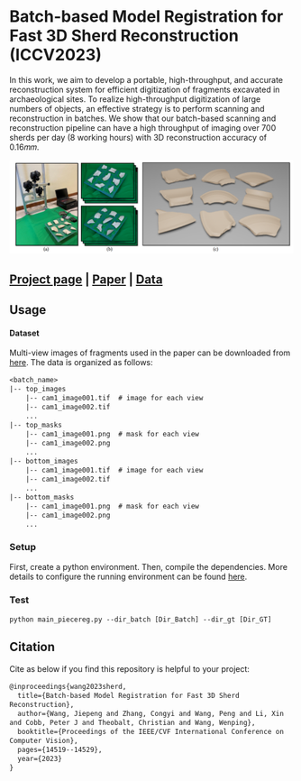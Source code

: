 # Batch-based Model Registration for Fast 3D Sherd Reconstruction (ICCV2023)
In this work, we aim to develop a portable, high-throughput, and accurate reconstruction system for efficient digitization of fragments excavated in archaeological sites. To realize high-throughput digitization of large numbers of objects, an effective strategy is to perform scanning and reconstruction in batches. We show that our batch-based scanning and reconstruction pipeline can have a high throughput of imaging over 700 sherds per day (8 working hours) with 3D reconstruction accuracy of 0.16𝑚𝑚.


![](./conf/teaser.png)

## [Project page](https://jiepengwang.github.io/FIRES/) |  [Paper](https://arxiv.org/abs/2211.06897) | [Data](https://connecthkuhk-my.sharepoint.com/:f:/g/personal/jiepeng_connect_hku_hk/Ejt8VJGsGVxIglpiLvW5Kr0BzC3SLCnWrbDn-CRAKBXplw?e=PneWj7)


## Usage

#### Dataset
Multi-view images of fragments used in the paper can be downloaded from [here](https://connecthkuhk-my.sharepoint.com/:f:/g/personal/jiepeng_connect_hku_hk/Ejt8VJGsGVxIglpiLvW5Kr0BzC3SLCnWrbDn-CRAKBXplw?e=PneWj7).
The data is organized as follows:
```
<batch_name>
|-- top_images
    |-- cam1_image001.tif  # image for each view
    |-- cam1_image002.tif
    ...
|-- top_masks
    |-- cam1_image001.png  # mask for each view
    |-- cam1_image002.png
    ...
|-- bottom_images
    |-- cam1_image001.tif  # image for each view
    |-- cam1_image002.tif
    ...
|-- bottom_masks
    |-- cam1_image001.png  # mask for each view
    |-- cam1_image002.png
    ...
```


### Setup
First, create a python environment. Then, compile the dependencies. More details to configure the running environment can be found [here](https://github.com/jiepengwang/FIRES/blob/main/conf/README.md).


### Test
```
python main_piecereg.py --dir_batch [Dir_Batch] --dir_gt [Dir_GT]
```


## Citation

Cite as below if you find this repository is helpful to your project:

```
@inproceedings{wang2023sherd,
  title={Batch-based Model Registration for Fast 3D Sherd Reconstruction},
  author={Wang, Jiepeng and Zhang, Congyi and Wang, Peng and Li, Xin and Cobb, Peter J and Theobalt, Christian and Wang, Wenping},
  booktitle={Proceedings of the IEEE/CVF International Conference on Computer Vision},
  pages={14519--14529},
  year={2023}
}
```
